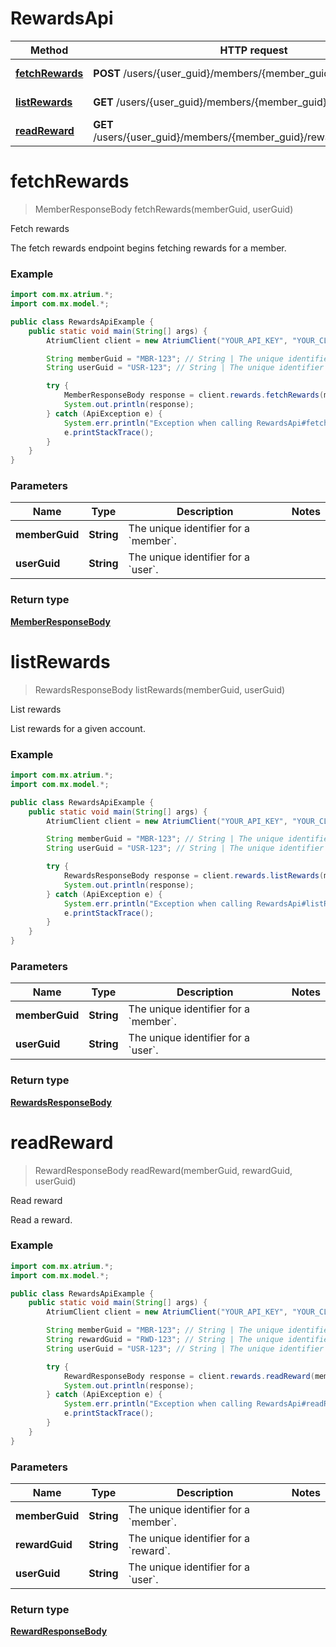 # RewardsApi

Method | HTTP request | Description
------------- | ------------- | -------------
[**fetchRewards**](RewardsApi.md#fetchRewards) | **POST** /users/{user_guid}/members/{member_guid}/fetch_rewards | Fetch rewards
[**listRewards**](RewardsApi.md#listRewards) | **GET** /users/{user_guid}/members/{member_guid}/rewards | List rewards
[**readReward**](RewardsApi.md#readReward) | **GET** /users/{user_guid}/members/{member_guid}/rewards/{reward_guid} | Read reward


<a name="fetchRewards"></a>
# **fetchRewards**
> MemberResponseBody fetchRewards(memberGuid, userGuid)

Fetch rewards

The fetch rewards endpoint begins fetching rewards for a member.

### Example
```java
import com.mx.atrium.*;
import com.mx.model.*;

public class RewardsApiExample {
    public static void main(String[] args) {
        AtriumClient client = new AtriumClient("YOUR_API_KEY", "YOUR_CLIENT_ID", "https://vestibule.mx.com");

        String memberGuid = "MBR-123"; // String | The unique identifier for a `member`.
        String userGuid = "USR-123"; // String | The unique identifier for a `user`.

        try {
            MemberResponseBody response = client.rewards.fetchRewards(memberGuid, userGuid);
            System.out.println(response);
        } catch (ApiException e) {
            System.err.println("Exception when calling RewardsApi#fetchRewards");
            e.printStackTrace();
        }
    }
}
```

### Parameters

Name | Type | Description  | Notes
------------- | ------------- | ------------- | -------------
 **memberGuid** | **String**| The unique identifier for a &#x60;member&#x60;. |
 **userGuid** | **String**| The unique identifier for a &#x60;user&#x60;. |

### Return type

[**MemberResponseBody**](MemberResponseBody.md)

<a name="listRewards"></a>
# **listRewards**
> RewardsResponseBody listRewards(memberGuid, userGuid)

List rewards

List rewards for a given account.

### Example
```java
import com.mx.atrium.*;
import com.mx.model.*;

public class RewardsApiExample {
    public static void main(String[] args) {
        AtriumClient client = new AtriumClient("YOUR_API_KEY", "YOUR_CLIENT_ID", "https://vestibule.mx.com");

        String memberGuid = "MBR-123"; // String | The unique identifier for a `member`.
        String userGuid = "USR-123"; // String | The unique identifier for a `user`.

        try {
            RewardsResponseBody response = client.rewards.listRewards(memberGuid, userGuid);
            System.out.println(response);
        } catch (ApiException e) {
            System.err.println("Exception when calling RewardsApi#listRewards");
            e.printStackTrace();
        }
    }
}
```

### Parameters

Name | Type | Description  | Notes
------------- | ------------- | ------------- | -------------
 **memberGuid** | **String**| The unique identifier for a &#x60;member&#x60;. |
 **userGuid** | **String**| The unique identifier for a &#x60;user&#x60;. |

### Return type

[**RewardsResponseBody**](RewardsResponseBody.md)

<a name="readReward"></a>
# **readReward**
> RewardResponseBody readReward(memberGuid, rewardGuid, userGuid)

Read reward

Read a reward.

### Example
```java
import com.mx.atrium.*;
import com.mx.model.*;

public class RewardsApiExample {
    public static void main(String[] args) {
        AtriumClient client = new AtriumClient("YOUR_API_KEY", "YOUR_CLIENT_ID", "https://vestibule.mx.com");

        String memberGuid = "MBR-123"; // String | The unique identifier for a `member`.
        String rewardGuid = "RWD-123"; // String | The unique identifier for a `reward`.
        String userGuid = "USR-123"; // String | The unique identifier for a `user`.

        try {
            RewardResponseBody response = client.rewards.readReward(memberGuid, rewardGuid, userGuid);
            System.out.println(response);
        } catch (ApiException e) {
            System.err.println("Exception when calling RewardsApi#readReward");
            e.printStackTrace();
        }
    }
}
```

### Parameters

Name | Type | Description  | Notes
------------- | ------------- | ------------- | -------------
 **memberGuid** | **String**| The unique identifier for a &#x60;member&#x60;. |
 **rewardGuid** | **String**| The unique identifier for a &#x60;reward&#x60;. |
 **userGuid** | **String**| The unique identifier for a &#x60;user&#x60;. |

### Return type

[**RewardResponseBody**](RewardResponseBody.md)

